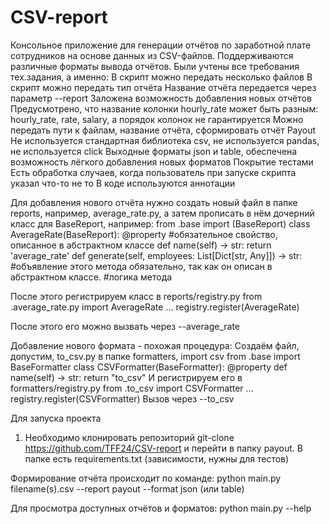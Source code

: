 # CSV-report
Консольное приложение для генерации отчётов по заработной плате сотрудников на основе данных из CSV-файлов. Поддерживаются различные форматы вывода отчётов.
Были учтены все требования тех.задания, а именно: 
В скрипт можно передать несколько файлов
В скрипт можно передать тип отчёта
Название отчёта передается через параметр --report
Заложена возможность добавления новых отчётов
Предусмотрено, что название колонки hourly_rate может быть разным: hourly_rate, rate, salary, а порядок колонок не гарантируется
Можно передать пути к файлам, название отчёта, сформировать отчёт Payout
Не используется стандартная библиотека csv, не используется pandas, не используется click
Выходные форматы json и table, обеспечена возможность лёгкого добавления новых форматов
Покрытие тестами
Есть обработка случаев, когда пользователь при запуске скрипта указал что-то не то
В коде используются аннотации


Для добавления нового отчёта нужно создать новый файл в папке reports, например, average_rate.py, а затем прописать в нём дочерний класс для BaseReport, например:
from .base import (BaseReport)
class AverageRate(BaseReport):
  @property #обязательное свойство, описанное в абстрактном классе
  def name(self) -> str:
    return 'average_rate'
  def generate(self, employees: List[Dict[str, Any]]) -> str: #объявление этого метода обязательно, так как он описан в абстрактном классе. 
    #логика метода

После этого регистрируем класс в reports/registry.py
from .average_rate.py import AverageRate
...
registry.register(AverageRate)

После этого его можно вызвать через --average_rate

Добавление нового формата - похожая процедура:
Создаём файл, допустим, to_csv.py в папке formatters,
import csv
from .base import BaseFormatter
class CSVFormatter(BaseFormatter):
  @property
  def name(self) -> str:
    return "to_csv"
И регистрируем его в formatters/registry.py
from .to_csv import CSVFormatter
...
registry.register(CSVFormatter)
Вызов через --to_csv


Для запуска проекта
1. Необходимо клонировать репозиторий 
git-clone <https://github.com/TFF24/CSV-report>
и перейти в папку payout.
В папке есть requirements.txt (зависимости, нужны для тестов)

Формирование отчёта происходит по команде:
python main.py filename(s).csv --report payout --format json (или table)

Для просмотра доступных отчётов и форматов:
python main.py --help
